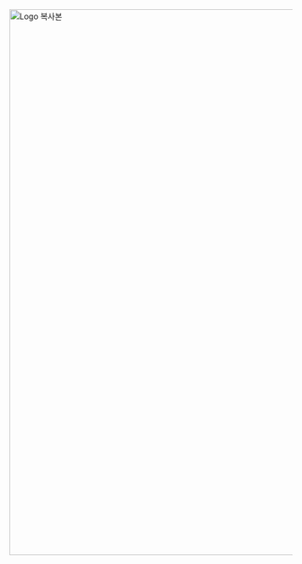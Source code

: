 
<img width="971" alt="Logo 복사본" src="https://user-images.githubusercontent.com/111356420/209754207-bb99bda4-29af-4e19-9844-8066c493763c.png">
